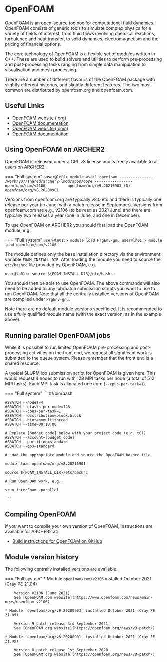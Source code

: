 # OpenFOAM

OpenFOAM is an open-source toolbox for computational fluid dynamics.
OpenFOAM consists of generic tools to simulate complex physics for a
variety of fields of interest, from fluid flows involving chemical
reactions, turbulence and heat transfer, to solid dynamics,
electromagnetism and the pricing of financial options.

The core technology of OpenFOAM is a flexible set of modules written in
C++. These are used to build solvers and utilities to perform
pre-processing and post-processing tasks ranging from simple data
manipulation to visualisation and mesh processing.

There are a number of different flavours of the OpenFOAM package with
slightly different histories, and slightly different features. The two
most common are distributed by openfoam.org and openfoam.com.

## Useful Links

  - [OpenFOAM website (.org)](https://openfoam.org)
  - [OpenFOAM documentation](https://cfd.direct/openfoam/user-guide/)
  - [OpenFOAM website (.com)](https://www.openfoam.com)
  - [OpenFOAM documentation](https://www.openfoam.com/documentation/)

## Using OpenFOAM on ARCHER2

OpenFOAM is released under a GPL v3 license and is freely available to
all users on ARCHER2.

=== "Full system"
    ```
    auser@ln01> module avail openfoam
    --------------- /work/y07/shared/archer2-lmod/apps/core -----------------
    openfoam/com/v2106          openfoam/org/v9.20210903 (D)
    openfoam/org/v8.20200901
    ```

Versions from openfoam.org are typically v8.0 etc and there is typically
one release per year (in June; with a patch release in September).
Versions from openfoam.com are e.g., v2106 (to be read as 2021 June) and
there are typically two releases a year (one in June, and one in
December).

To use OpenFOAM on ARCHER2 you should first load the OpenFOAM module,
e.g.

=== "Full system"
    ```
    user@ln01:> module load PrgEnv-gnu
    user@ln01:> module load openfoam/com/v2106
    ```

The module defines only the base installation directory via the
environment variable `FOAM_INSTALL_DIR`. After loading the module you
need to source the `etc/bashrc` file provided by OpenFOAM, e.g.

    user@ln01:> source ${FOAM_INSTALL_DIR}/etc/bashrc

You should then be able to use OpenFOAM. The above commands will also
need to be added to any job/batch submission scripts you want to use to
run OpenFOAM. Note that all the centrally installed versions of OpenFOAM
are compiled under `PrgEnv-gnu`.

Note there are no default module versions specificied. It is recommended to
use a fully qualified module name (with the exact version, as in the
example above).

## Running parallel OpenFOAM jobs

While it is possible to run limited OpenFOAM pre-processing and
post-processing activities on the front end, we request all significant
work is submitted to the queue system. Please remember that the front
end is a shared resource.

A typical SLURM job submission script for OpenFOAM is given here. This
would request 4 nodes to run with 128 MPI tasks per node (a total of 512
MPI tasks). Each MPI task is allocated one core (`--cpus-per-task=1`).

=== "Full system"
    ```
    #!/bin/bash
    
    #SBATCH --nodes=4
    #SBATCH --ntasks-per-node=128
    #SBATCH --cpus-per-task=1
    #SBATCH --distribution=block:block
    #SBATCH --hint=nomultithread
    #SBATCH --time=00:10:00
    
    # Replace [budget code] below with your project code (e.g. t01)
    #SBATCH --account=[budget code] 
    #SBATCH --partition=standard
    #SBATCH --qos=standard
    
    # Load the appropriate module and source the OpenFOAM bashrc file
    
    module load openfoam/org/v8.20210901
    
    source ${FOAM_INSTALL_DIR}/etc/bashrc
    
    # Run OpenFOAM work, e.g.,
    
    srun interFoam -parallel

    ```

## Compiling OpenFOAM

If you want to compile your own version of OpenFOAM, instructions are
available for ARCHER2 at:

 - [Build instructions for OpenFOAM on GitHub](https://github.com/hpc-uk/build-instructions/tree/main/apps/OpenFOAM)

## Module version history

The following centrally installed versions are available.

=== "Full system"
    * Module `openfoam/com/v2106` installed October 2021 (Cray PE 21.04)
        
        Version v2106 (June 2021).
        See [OpenFOAM.com website](https://www.openfoam.com/news/main-news/openfoam-v2106)
    
    * Module `openfoam/org/v9.20200903` installed October 2021 (Cray PE 21.09)
        
        Version 9 patch release 3rd September 2021.
        See [OpenFOAM.org website](https://openfoam.org/news/v9-patch/)

    * Module `openfoam/org/v8.20200901` installed October 2021 (Cray PE 21.09)
        
        Version 8 patch release 1st September 2020.
        See [OpenFOAM.org website](https://openfoam.org/news/v8-patch/)

